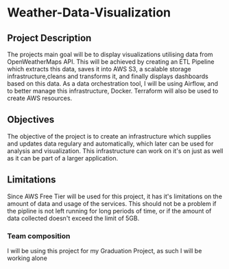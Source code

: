 # Weather-Data-Visualization
## Project Description 
The projects main goal will be to display visualizations utilising data from OpenWeatherMaps API. This will be achieved by creating an ETL Pipeline which extracts this data, saves it into AWS S3, a scalable storage infrastructure,cleans and transforms it, and finally displays dashboards based on this data. As a data orchestration tool, I will be using Airflow, and to better manage this infrastructure, Docker. Terraform will also be used to create AWS resources.
## Objectives 
The objective of the project is to create an infrastructure which supplies and updates data regulary and automatically, which later can be used for analysis and visualization. This infrastructure can work on it's on just as well as it can be part of a larger application. 
## Limitations
Since AWS Free Tier will be used for this project, it has it's limitations on the amount of data and usage of the services. This should not be a problem if the pipline is not left running for long periods of time, or if the amount of data collected doesn't exceed the limit of 5GB.
### Team composition
I will be using this project for my Graduation Project, as such I will be working alone
